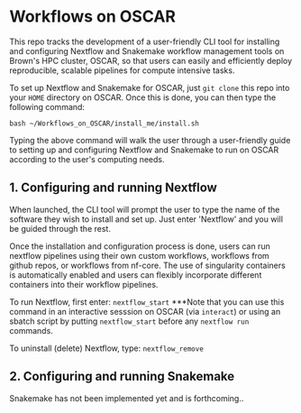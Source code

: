 # Workflows on OSCAR

This repo tracks the development of a user-friendly CLI tool for installing and configuring Nextflow and Snakemake workflow management tools on Brown's HPC 
cluster, OSCAR, so that users can easily and efficiently deploy reproducible, scalable pipelines for compute intensive tasks. 

To set up Nextflow and Snakemake for OSCAR, just `git clone` this repo into your `HOME` directory on OSCAR. Once this is done, you can then type the following command: 

```bash ~/Workflows_on_OSCAR/install_me/install.sh```

Typing the above command will walk the user through a user-friendly guide to setting up and configuring Nextflow and Snakemake to run on OSCAR according to the user's computing needs. 

## 1. Configuring and running Nextflow 

When launched, the CLI tool will prompt the user to type the name of the software they wish to install and set up.  Just enter 'Nextflow' and you will be guided through the rest. 

Once the installation and configuration process is done, users can run nextflow pipelines using their own custom workflows, workflows from github repos, 
or workflows from nf-core. The use of singularity containers is automatically enabled and users can flexibly incorporate different containers into their workflow pipelines. 

To run Nextflow, first enter: `nextflow_start` ***Note that you can use this command in an interactive sesssion on OSCAR (via `interact`) or using an sbatch script by putting `nextflow_start` before any `nextflow run` commands. 

To uninstall (delete) Nextflow, type: `nextflow_remove`

## 2. Configuring and running Snakemake

Snakemake has not been implemented yet and is forthcoming..
